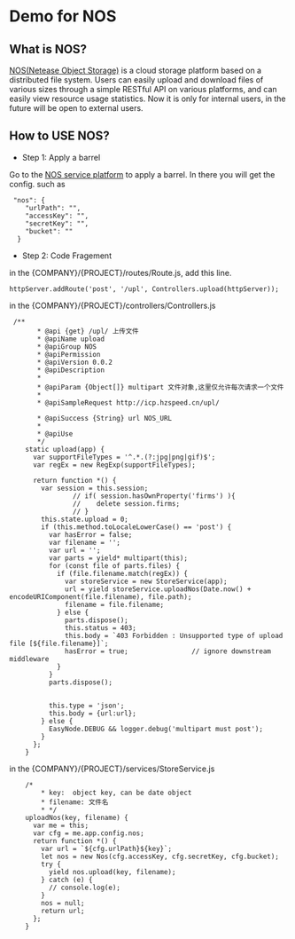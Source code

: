 # Demo for NOS

## What is NOS?

[NOS(Netease Object Storage)](https://c.163.com) is a cloud storage platform based on a distributed file system. Users can easily upload and download files of various sizes through a simple RESTful API on various platforms, and can easily view resource usage statistics.
Now it is only for internal users, in the future will be open to external users.

## How to USE NOS?

* Step 1: Apply a barrel

Go to the [NOS service platform](https://c.163.com) to apply a barrel. In there you will get the config. such as

```
 "nos": {
    "urlPath": "",
    "accessKey": "",
    "secretKey": "",
    "bucket": ""
  }
```

* Step 2: Code Fragement

in the {COMPANY}/{PROJECT}/routes/Route.js, add this line.

```
httpServer.addRoute('post', '/upl', Controllers.upload(httpServer));
```

in the {COMPANY}/{PROJECT}/controllers/Controllers.js

```
 /**
       * @api {get} /upl/ 上传文件
       * @apiName upload
       * @apiGroup NOS
       * @apiPermission
       * @apiVersion 0.0.2
       * @apiDescription
       *
       * @apiParam {Object[]} multipart 文件对象,这里仅允许每次请求一个文件
       *
       * @apiSampleRequest http://icp.hzspeed.cn/upl/

       * @apiSuccess {String} url NOS_URL
       *
       * @apiUse
       */
    static upload(app) {
      var supportFileTypes = '^.*.(?:jpg|png|gif)$';
      var regEx = new RegExp(supportFileTypes);

      return function *() {
        var session = this.session;
                // if( session.hasOwnProperty('firms') ){
                //    delete session.firms;
                // }
        this.state.upload = 0;
        if (this.method.toLocaleLowerCase() == 'post') {
          var hasError = false;
          var filename = '';
          var url = '';
          var parts = yield* multipart(this);
          for (const file of parts.files) {
            if (file.filename.match(regEx)) {
              var storeService = new StoreService(app);
              url = yield storeService.uploadNos(Date.now() + encodeURIComponent(file.filename), file.path);
              filename = file.filename;
            } else {
              parts.dispose();
              this.status = 403;
              this.body = `403 Forbidden : Unsupported type of upload file [${file.filename}]`;
              hasError = true;                // ignore downstream middleware
            }
          }
          parts.dispose();


          this.type = 'json';
          this.body = {url:url};
        } else {
          EasyNode.DEBUG && logger.debug('multipart must post');
        }
      };
    }
```

in the {COMPANY}/{PROJECT}/services/StoreService.js

```
    /*
        * key:  object key, can be date object
        * filename: 文件名
        * */
    uploadNos(key, filename) {
      var me = this;
      var cfg = me.app.config.nos;
      return function *() {
        var url = `${cfg.urlPath}${key}`;
        let nos = new Nos(cfg.accessKey, cfg.secretKey, cfg.bucket);
        try {
          yield nos.upload(key, filename);
        } catch (e) {
          // console.log(e);
        }
        nos = null;
        return url;
      };
    }
```